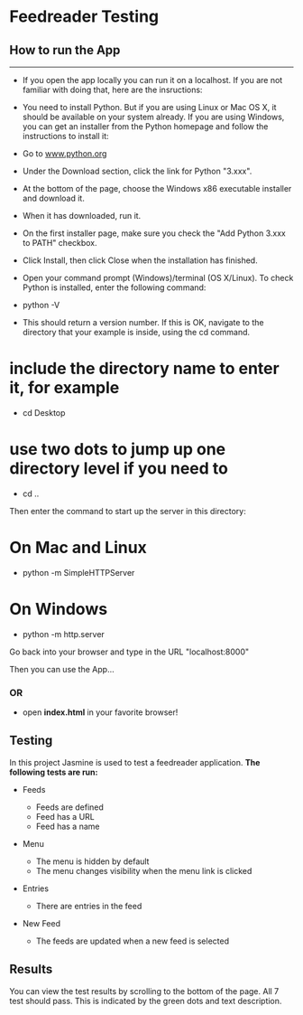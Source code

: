 # Feedreader Testing


## How to run the App
-----------------------------

* If you open the app locally you can run it on a localhost. If you are not familiar with doing that, here are the insructions:

* You need to install Python. But if you are using Linux or Mac OS X, it should be available on your system already. If you are using Windows, you can get an installer from the Python homepage and follow the instructions to install it:

* Go to www.python.org
* Under the Download section, click the link for Python "3.xxx".
* At the bottom of the page, choose the Windows x86 executable installer and download it.
* When it has downloaded, run it.
* On the first installer page, make sure you check the "Add Python 3.xxx to PATH" checkbox.
* Click Install, then click Close when the installation has finished.
* Open your command prompt (Windows)/terminal (OS X/Linux). To check Python is installed, enter the following command:

* python -V

* This should return a version number. If this is OK, navigate to the directory that your example is inside, using the cd command.

# include the directory name to enter it, for example
* cd Desktop
# use two dots to jump up one directory level if you need to
* cd ..

Then enter the command to start up the server in this directory:

# On Mac and Linux
* python -m SimpleHTTPServer
# On Windows
* python -m http.server

Go back into your browser and type in the URL "localhost:8000"

Then you can use the App...


### OR

* open **index.html** in your favorite browser!


## Testing

In this project Jasmine is used to test a feedreader application. **The following tests are run:**

* Feeds
  * Feeds are defined
  * Feed has a URL
  * Feed has a name

* Menu
  * The menu is hidden by default
  * The menu changes visibility when the menu link is clicked
  
* Entries
  * There are entries in the feed
  
* New Feed
  * The feeds are updated when a new feed is selected
  
## Results

You can view the test results by scrolling to the bottom of the page. All 7 test should pass. This is indicated by the green dots and text description.